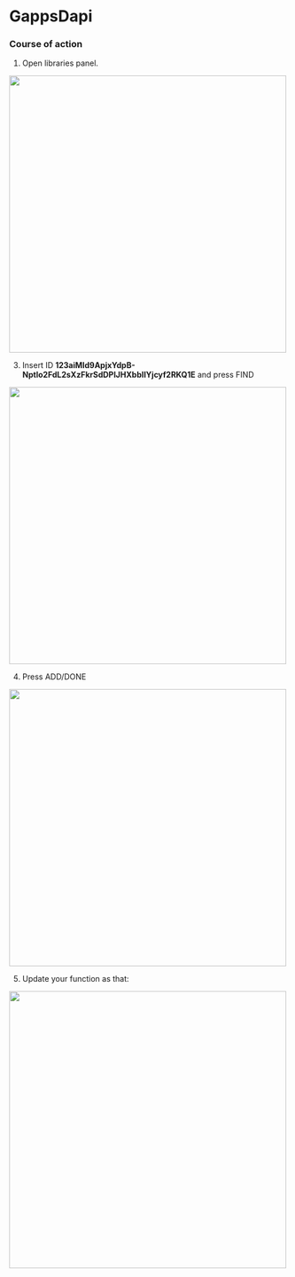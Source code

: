 # GappsDapi
### Course of action

1. Open libraries panel.

<img src="https://i.ibb.co/FqWjgjN/1.jpg" width="500">

3. Insert ID **123aiMId9ApjxYdpB-Nptlo2FdL2sXzFkrSdDPIJHXbbIIYjcyf2RKQ1E** and press FIND 

<img src="https://i.ibb.co/FBbX80F/2.jpg" width="500">


4. Press ADD/DONE 

<img src="https://i.ibb.co/30VTQLt/3.jpg" width="500">


5. Update your function as that: 

<img src="https://i.ibb.co/2M5jWk4/4.jpg" width="500">

